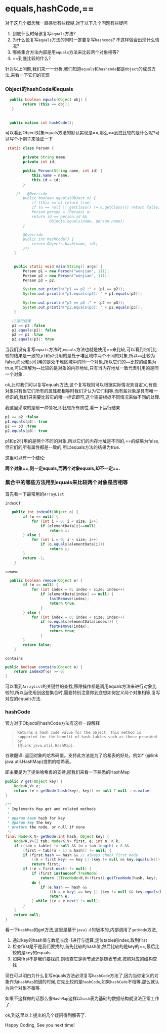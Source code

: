 #  equals,hashCode,==

对于这几个概念我一直感觉有些模糊,对于以下几个问题有些疑问

1. 到底什么时候该复写``equals``方法?
2. 为什么说复写``equals``方法的同时一定要复写``hashcode``? 不这样做会出现什么情况?
3. 哪些集合方法内部是用``equals``方法来比较两个对象相等?
4. ==到底比较的什么?

针对以上问题,我们来一一分析,我们知道``equals``和``hashcode``都是``Object``的成员方法,来看一下它们的实现

### Object的hashCode和equals

```java
  public boolean equals(Object obj) {
        return (this == obj);
   }
   
   
  public native int hashCode();
```

可以看到Object对象equals方法的默认实现是==,那么==到底比较的是什么呢?可以写个小例子来验证一下

```java
 static class Person {

        private String name;
        private int id;

        public Person(String name, int id) {
            this.name = name;
            this.id = id;
        }

     /*   @Override
        public boolean equals(Object o) {
            if (this == o) return true;
            if (o == null || getClass() != o.getClass()) return false;
            Person person = (Person) o;
            return id == person.id &&
                    Objects.equals(name, person.name);
        }

        @Override
        public int hashCode() {
            return Objects.hash(name, id);
        }*/
    }


    public static void main(String[] args) {
        Person p1 = new Person("wenjian", 111);
        Person p2 = new Person("wenjian", 111);
        Person p3 = p2;

        System.out.println("p1 == p2 :" + (p1 == p2));
        System.out.println("p1.equals(p2): " + p1.equals(p2));

        System.out.println("p2 == p3 :" + (p2 == p3));
        System.out.println("p2.equals(p3): " + p2.equals(p3));
    }

   //运行结果
   p1 == p2 :false
   p1.equals(p2): false
   p2 == p3 :true
   p2.equals(p3): true

```

当我们没有复写``equals``方法时,``equals``方法也就是使用==来比较,可以看到它们比较的结果是一致的,``p1``和``p2``引用的是处于堆区域中两个不同的对象,所以``==``比较为false,而``p2``和``p3``引用的是处于堆区域中的同一个对象,所以它们的``==``比较的结果为true,可以理解为``==``比较的是对象的内存地址,只有当内存地址一致代表引用的是同一个对象.

ok,此时我们可以复写equals方法,这个复写规则可以根据实际情况来自定义,有些对象只有当它们所有的属性都相等时我们才认为它们相等,而有些对象是具有唯一标识的,我们只需要比较它的唯一标识即可,这个需要根据不同情况来做不同的处理.

我这里采取的是前一种情况,即比较所有属性,看一下运行结果

````java
p1 == p2 :false
p1.equals(p2): true
p2 == p3 :true
p2.equals(p3): true
````

p1和p2引用的是两个不同的对象,所以它们的内存地址是不同的,==的结果为false,但它们的所有属性都是一致的,所以equals方法的结果为true.

这里可以有一个结论:

**两个对象==,则一定equals,而两个对象equals,却不一定==.**

### 集合中的哪些方法用到equals来比较两个对象是否相等

首先看一下最常用的``ArrayList``

``indexOf``

```java
   public int indexOf(Object o) {
        if (o == null) {
            for (int i = 0; i < size; i++)
                if (elementData[i]==null)
                    return i;
        } else {
            for (int i = 0; i < size; i++)
                if (o.equals(elementData[i]))
                    return i;
        }
        return -1;
    }
```

``remove``

```java
  public boolean remove(Object o) {
        if (o == null) {
            for (int index = 0; index < size; index++)
                if (elementData[index] == null) {
                    fastRemove(index);
                    return true;
                }
        } else {
            for (int index = 0; index < size; index++)
                if (o.equals(elementData[index])) {
                    fastRemove(index);
                    return true;
                }
        }
        return false;
    }
```

``contains``

```java
public boolean contains(Object o) {
    return indexOf(o) >= 0;
}
```

可以看到``ArrayList``的关键性的查找,移除操作都是调用equals方法来进行对象比较的,所以当使用到这些集合时,需要特别注意你到底想如何定义两个对象相等,复写对应的equals方法.

### hashCode

官方对于Object的hashCode方法有这样一段解释

> ```
> Returns a hash code value for the object. This method is
> supported for the benefit of hash tables such as those provided by
> {@link java.util.HashMap}.
> ```

谷歌翻译: 返回对象的哈希码值。支持此方法是为了哈希表的好处，例如* {@link java.util.HashMap}提供的哈希表。

即主要是为了提供哈希表的支持,那我们来看一下熟悉的HashMap

```java
public V get(Object key) {
    Node<K,V> e;
    return (e = getNode(hash(key), key)) == null ? null : e.value;
}

/**
 * Implements Map.get and related methods
 *
 * @param hash hash for key
 * @param key the key
 * @return the node, or null if none
 */
final Node<K,V> getNode(int hash, Object key) {
    Node<K,V>[] tab; Node<K,V> first, e; int n; K k;
    if ((tab = table) != null && (n = tab.length) > 0 &&
        (first = tab[(n - 1) & hash]) != null) {
        if (first.hash == hash && // always check first node
            ((k = first.key) == key || (key != null && key.equals(k))))
            return first;
        if ((e = first.next) != null) {
            if (first instanceof TreeNode)
                return ((TreeNode<K,V>)first).getTreeNode(hash, key);
            do {
                if (e.hash == hash &&
                    ((k = e.key) == key || (key != null && key.equals(k))))
                    return e;
            } while ((e = e.next) != null);
        }
    }
    return null;
}
```

看一下``HashMap``的get方法,这里是基于``java1.8``的版本的,内部调用了``getNode``方法,

1. 通过key的hash值与数组长度-1进行与运算,定位table的index,取到first
2. 检查first是不是我们要找的,首先比较的hash值,然后比较的是key的==,最后比较的是key的equals.
3. 如果first不是我们要找的,则检查它是树节点还是链表节点,按照对应的结构查找

现在可以明白为什么复写equals方法必须复写``hashCode``方法了,因为当你定义的对象作为``HashMap``的键的时候,它先比较的是``hashCode``,如果``hashCode``不相等,那么就认为两个对象不相等.

如果不这样做的话那么像``HashMap``这样以``hash``表为基础的数据结构就没法正常工作了.

ok,到这里以上提出的几个疑问得到解答了.

Happy Coding, See you next time!

